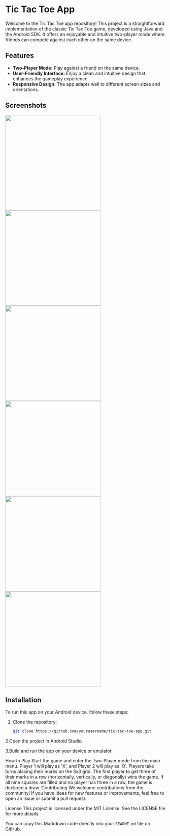 # Tic Tac Toe App

Welcome to the Tic Tac Toe app repository! This project is a straightforward implementation of the classic Tic Tac Toe game, developed using Java and the Android SDK. It offers an enjoyable and intuitive two-player mode where friends can compete against each other on the same device.

## Features

- **Two-Player Mode:** Play against a friend on the same device.
- **User-Friendly Interface:** Enjoy a clean and intuitive design that enhances the gameplay experience.
- **Responsive Design:** The app adapts well to different screen sizes and orientations.

## Screenshots

<img src="https://github.com/dev-app-ali/Tic-Tac-Toe-Game-AndroidStudio/assets/121374194/d6ee1ec9-400c-47b6-8b81-54cbda56243e " width= "300">
<br>

<img src="https://github.com/dev-app-ali/Tic-Tac-Toe-Game-AndroidStudio/assets/121374194/cc5f2015-7d0c-4d92-8dc9-c00c58297bef" width= "300">
<br>
<img src="https://github.com/dev-app-ali/Tic-Tac-Toe-Game-AndroidStudio/assets/121374194/c026b5bc-67ce-4815-b89d-937efd26402e" width= "300">
<br>




<img src="https://github.com/dev-app-ali/Tic-Tac-Toe-Game-AndroidStudio/assets/121374194/00c940c5-9187-4d7c-9066-2d1afd891e2c" width= "300">
<br>




<img src="https://github.com/dev-app-ali/Tic-Tac-Toe-Game-AndroidStudio/assets/121374194/cc838fd0-98d7-475c-b6d7-44d477f8f02c" width= "300">

<br>

<img src="https://github.com/dev-app-ali/Tic-Tac-Toe-Game-AndroidStudio/assets/121374194/e7f103fd-e113-46fa-b1b2-f84dcb36b370" width= "300">

<br>


## Installation

To run this app on your Android device, follow these steps:

1. Clone the repository:
   ```sh
   git clone https://github.com/yourusername/tic-tac-toe-app.git

2.Open the project in Android Studio.

3.Build and run the app on your device or emulator.

How to Play
Start the game and enter the Two-Player mode from the main menu.
Player 1 will play as 'X', and Player 2 will play as 'O'.
Players take turns placing their marks on the 3x3 grid.
The first player to get three of their marks in a row (horizontally, vertically, or diagonally) wins the game.
If all nine squares are filled and no player has three in a row, the game is declared a draw.
Contributing
We welcome contributions from the community! If you have ideas for new features or improvements, feel free to open an issue or submit a pull request.

License
This project is licensed under the MIT License. See the LICENSE file for more details.

You can copy this Markdown code directly into your `README.md` file on GitHub.
